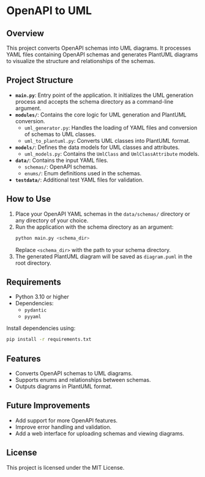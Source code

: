 # OpenAPI to UML

## Overview
This project converts OpenAPI schemas into UML diagrams. It processes YAML files containing OpenAPI schemas and generates PlantUML diagrams to visualize the structure and relationships of the schemas.

## Project Structure
- **`main.py`**: Entry point of the application. It initializes the UML generation process and accepts the schema directory as a command-line argument.
- **`modules/`**: Contains the core logic for UML generation and PlantUML conversion.
  - `uml_generator.py`: Handles the loading of YAML files and conversion of schemas to UML classes.
  - `uml_to_plantuml.py`: Converts UML classes into PlantUML format.
- **`models/`**: Defines the data models for UML classes and attributes.
  - `uml_models.py`: Contains the `UmlClass` and `UmlClassAttribute` models.
- **`data/`**: Contains the input YAML files.
  - `schemas/`: OpenAPI schemas.
  - `enums/`: Enum definitions used in the schemas.
- **`testdata/`**: Additional test YAML files for validation.

## How to Use
1. Place your OpenAPI YAML schemas in the `data/schemas/` directory or any directory of your choice.
2. Run the application with the schema directory as an argument:
   ```bash
   python main.py <schema_dir>
   ```
   Replace `<schema_dir>` with the path to your schema directory.
3. The generated PlantUML diagram will be saved as `diagram.puml` in the root directory.

## Requirements
- Python 3.10 or higher
- Dependencies:
  - `pydantic`
  - `pyyaml`

Install dependencies using:
```bash
pip install -r requirements.txt
```

## Features
- Converts OpenAPI schemas to UML diagrams.
- Supports enums and relationships between schemas.
- Outputs diagrams in PlantUML format.

## Future Improvements
- Add support for more OpenAPI features.
- Improve error handling and validation.
- Add a web interface for uploading schemas and viewing diagrams.

## License
This project is licensed under the MIT License.